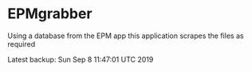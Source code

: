 # EPMgrabber
Using a database from the EPM app this application scrapes the files as required


Latest backup: Sun Sep 8 11:47:01 UTC 2019
